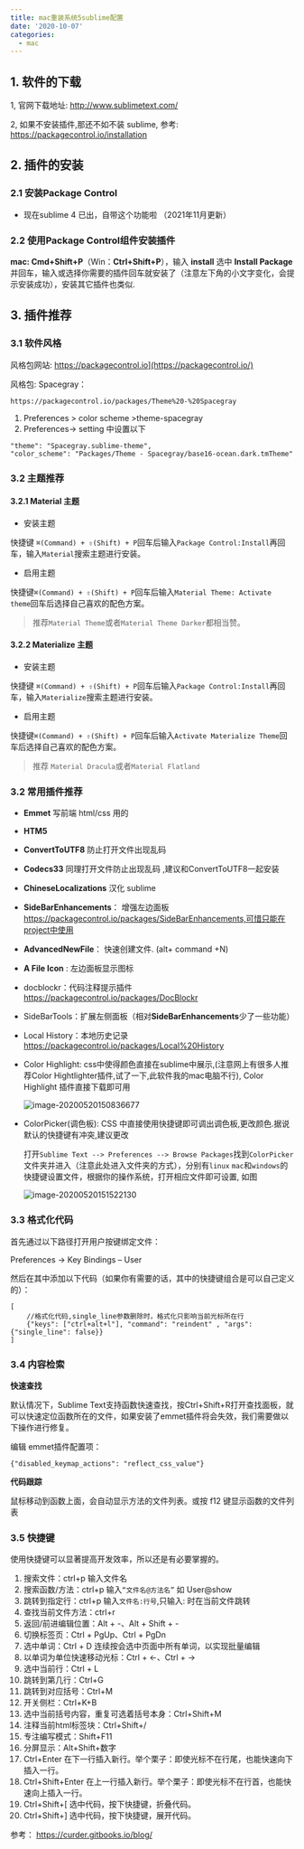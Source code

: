 ```yaml
---
title: mac重装系统5sublime配置
date: '2020-10-07'
categories:
  - mac
---
```




## 1. 软件的下载

1, 官网下载地址: http://www.sublimetext.com/

2, 如果不安装插件,那还不如不装 sublime, 参考: https://packagecontrol.io/installation

## 2. 插件的安装

### 2.1 安装Package Control

- 现在sublime 4 已出，自带这个功能啦 （2021年11月更新）

### 2.2 使用Package Control组件安装插件

**mac: Cmd+Shift+P**（Win：**Ctrl+Shift+P**），输入 **install** 选中 **Install Package** 并回车，输入或选择你需要的插件回车就安装了（注意左下角的小文字变化，会提示安装成功），安装其它插件也类似.

## 3. 插件推荐

### 3.1 软件风格

风格包网站: https://packagecontrol.io](https://packagecontrol.io/)

风格包: Spacegray：

```text
https://packagecontrol.io/packages/Theme%20-%20Spacegray
```

1. Preferences > color scheme >theme-spacegray
2. Preferences-> setting 中设置以下

```text
"theme": "Spacegray.sublime-theme",
"color_scheme": "Packages/Theme - Spacegray/base16-ocean.dark.tmTheme"
```

### 3.2 主题推荐

#### **3.2.1 Material** 主题

- 安装主题

快捷键 `⌘(Command) + ⇧(Shift) + P`回车后输入`Package Control:Install`再回车，输入`Material`搜索主题进行安装。

- 启用主题

快捷键`⌘(Command) + ⇧(Shift) + P`回车后输入`Material Theme: Activate theme`回车后选择自己喜欢的配色方案。

> 推荐`Material Theme`或者`Material Theme Darker`都相当赞。

#### **3.2.2 Materialize** 主题

- 安装主题

快捷键 `⌘(Command) + ⇧(Shift) + P`回车后输入`Package Control:Install`再回车，输入`Materialize`搜索主题进行安装。

- 启用主题

快捷键`⌘(Command) + ⇧(Shift) + P`回车后输入`Activate Materialize Theme`回车后选择自己喜欢的配色方案。

> 推荐 `Material Dracula`或者`Material Flatland`



### 3.2 常用插件推荐

- **Emmet**  写前端  html/css 用的

- **HTM5**  

- **ConvertToUTF8**  防止打开文件出现乱码

- **Codecs33**  同理打开文件防止出现乱码 ,建议和ConvertToUTF8一起安装

- **ChineseLocalizations**  汉化 sublime

- **SideBarEnhancements**： 增强左边面板 https://packagecontrol.io/packages/SideBarEnhancements,可惜只能在project中使用

- **AdvancedNewFile**： 快速创建文件. (alt+ command +N)

- **A File Icon** :  左边面板显示图标

- docblockr：代码注释提示插件 https://packagecontrol.io/packages/DocBlockr

- SideBarTools：扩展左侧面板（相对**SideBarEnhancements**少了一些功能）

- Local History：本地历史记录 https://packagecontrol.io/packages/Local%20History

- Color Highlight:  css中使得颜色直接在sublime中展示,(注意网上有很多人推荐Color Hightlighter插件,试了一下,此软件我的mac电脑不行),  Color Highlight 插件直接下载即可用 

	![image-20200520150836677](https://cdn.jsdelivr.net/gh/zscmmm/imgs2208save@master/uPic/2020100616image-20200520150836677.png)

- ColorPicker(调色板): CSS 中直接使用快捷键即可调出调色板,更改颜色.据说默认的快捷键有冲突,建议更改

	打开`Sublime Text --> Preferences --> Browse Packages`找到`ColorPicker`文件夹并进入（注意此处进入文件夹的方式），分别有`linux` `mac`和`windows`的快捷键设置文件，根据你的操作系统，打开相应文件即可设置, 如图

	![image-20200520151522130](https://cdn.jsdelivr.net/gh/zscmmm/imgs2208save@master/uPic/2020100616image-20200520151522130.png)


### 3.3 格式化代码

首先通过以下路径打开用户按键绑定文件：

Preferences → Key Bindings – User

然后在其中添加以下代码（如果你有需要的话，其中的快捷键组合是可以自己定义的）：

```text
[
	//格式化代码,single_line参数删除时，格式化只影响当前光标所在行
	{"keys": ["ctrl+alt+l"], "command": "reindent" , "args": {"single_line": false}}
]
```

### 3.4 内容检索

**快速查找**

默认情况下，Sublime Text支持函数快速查找，按Ctrl+Shift+R打开查找面板，就可以快速定位函数所在的文件，如果安装了emmet插件将会失效，我们需要做以下操作进行修复。

编辑 emmet插件配置项：

```text
{"disabled_keymap_actions": "reflect_css_value"}
```

**代码跟踪**

鼠标移动到函数上面，会自动显示方法的文件列表。或按 f12 键显示函数的文件列表

### 3.5 快捷键

使用快捷键可以显著提高开发效率，所以还是有必要掌握的。

1. 搜索文件：ctrl+p 输入文件名
2. 搜索函数/方法：ctrl+p 输入`“文件名@方法名”` 如 User@show
3. 跳转到指定行：ctrl+p 输入`文件名:行号`,只输入: 时在当前文件跳转
4. 查找当前文件方法：ctrl+r
5. 返回/前进编辑位置：Alt + -、Alt + Shift + -
6. 切换标签页：Ctrl + PgUp、Ctrl + PgDn
7. 选中单词：Ctrl + D 连续按会选中页面中所有单词，以实现批量编辑
8. 以单词为单位快速移动光标：Ctrl + ←、Ctrl + →
9. 选中当前行：Ctrl + L
10. 跳转到第几行：Ctrl+G
11. 跳转到对应括号：Ctrl+M
12. 开关侧栏：Ctrl+K+B
13. 选中当前括号内容，重复可选着括号本身：Ctrl+Shift+M
14. 注释当前html标签块：Ctrl+Shift+/
15. 专注编写模式：Shift+F11
16. 分屏显示：Alt+Shift+数字
17. Ctrl+Enter 在下一行插入新行。举个栗子：即使光标不在行尾，也能快速向下插入一行。
18. Ctrl+Shift+Enter 在上一行插入新行。举个栗子：即使光标不在行首，也能快速向上插入一行。
19. Ctrl+Shift+[ 选中代码，按下快捷键，折叠代码。
20. Ctrl+Shift+] 选中代码，按下快捷键，展开代码。







参考： https://curder.gitbooks.io/blog/
